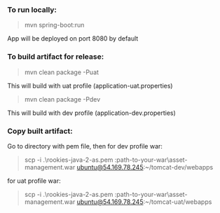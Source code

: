 ### To run locally:

> mvn spring-boot:run

App will be deployed on port 8080 by default

### To build artifact for release:

> mvn clean package -Puat

This will build with uat profile (application-uat.properties)

> mvn clean package -Pdev

This will build with dev profile (application-dev.properties)

### Copy built artifact:

Go to directory with pem file, then for dev profile war:

> scp -i .\rookies-java-2-as.pem :path-to-your-war\asset-management.war ubuntu@54.169.78.245:~/tomcat-dev/webapps


for uat profile war:

> scp -i .\rookies-java-2-as.pem :path-to-your-war\asset-management.war ubuntu@54.169.78.245:~/tomcat-uat/webapps